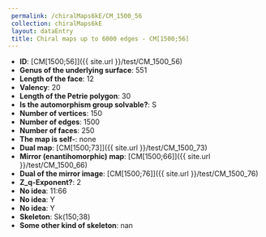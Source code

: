 ```yaml
--- 
 permalink: /chiralMaps6kE/CM_1500_56 
 collection: chiralMaps6kE
 layout: dataEntry
 title: Chiral maps up to 6000 edges - CM[1500;56]
---
```


- **ID**: [CM[1500;56]]({{ site.url }}/test/CM_1500_56)
- **Genus of the underlying surface**: 551
- **Length of the face**: 12
- **Valency**: 20
- **Length of the Petrie polygon**: 30
- **Is the automorphism group solvable?**: S
- **Number of vertices**: 150
- **Number of edges**: 1500
- **Number of faces**: 250
- **The map is self-**: none
- **Dual map**: [CM[1500;73]]({{ site.url }}/test/CM_1500_73)
- **Mirror (enantihomorphic) map**: [CM[1500;66]]({{ site.url }}/test/CM_1500_66)
- **Dual of the mirror image**: [CM[1500;76]]({{ site.url }}/test/CM_1500_76)
- **Z_q-Exponent?**: 2
- **No idea**:  11:66
- **No idea**: Y
- **No idea**: Y
- **Skeleton**: Sk(150;38)
- **Some other kind of skeleton**: nan

